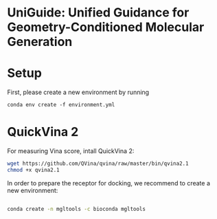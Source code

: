 # UniGuide: Unified Guidance for Geometry-Conditioned Molecular Generation

# Setup
First, please create a new environment by running 
```
conda env create -f environment.yml

```

# QuickVina 2
For measuring Vina score, intall QuickVina 2:
```bash
wget https://github.com/QVina/qvina/raw/master/bin/qvina2.1
chmod +x qvina2.1 

```
In order to prepare the receptor for docking, we recommend to create a new environment:
```bash

conda create -n mgltools -c bioconda mgltools

```


